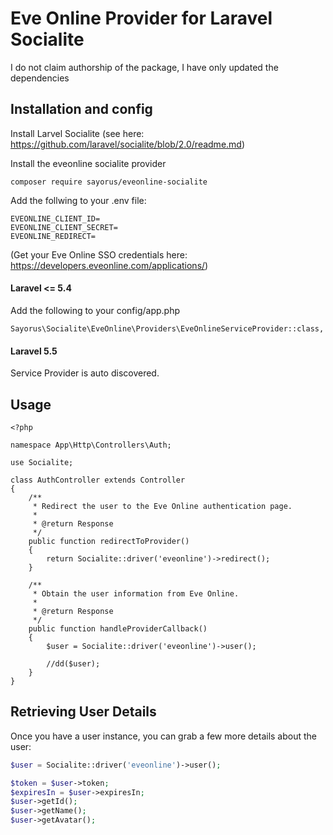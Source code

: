 # Eve Online Provider for Laravel Socialite

I do not claim authorship of the package, I have only updated the dependencies

## Installation and config
Install Larvel Socialite (see here: https://github.com/laravel/socialite/blob/2.0/readme.md)

Install the eveonline socialite provider

```
composer require sayorus/eveonline-socialite
```

Add the follwing to your .env file:

```
EVEONLINE_CLIENT_ID=
EVEONLINE_CLIENT_SECRET=
EVEONLINE_REDIRECT=
```

(Get your Eve Online SSO credentials here: https://developers.eveonline.com/applications/)

#### Laravel <= 5.4
Add the following to your config/app.php
```
Sayorus\Socialite\EveOnline\Providers\EveOnlineServiceProvider::class,
```

#### Laravel 5.5
Service Provider is auto discovered.

## Usage

```
<?php

namespace App\Http\Controllers\Auth;

use Socialite;

class AuthController extends Controller
{
    /**
     * Redirect the user to the Eve Online authentication page.
     *
     * @return Response
     */
    public function redirectToProvider()
    {
        return Socialite::driver('eveonline')->redirect();
    }

    /**
     * Obtain the user information from Eve Online.
     *
     * @return Response
     */
    public function handleProviderCallback()
    {
        $user = Socialite::driver('eveonline')->user();

        //dd($user);
    }
}
```

## Retrieving User Details

Once you have a user instance, you can grab a few more details about the user:

```php
$user = Socialite::driver('eveonline')->user();

$token = $user->token;
$expiresIn = $user->expiresIn;
$user->getId();
$user->getName();
$user->getAvatar();
```
